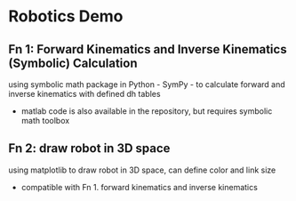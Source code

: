 # Robotics Demo
## Fn 1: Forward Kinematics and Inverse Kinematics (Symbolic) Calculation
using symbolic math package in Python  - SymPy - to calculate forward and inverse kinematics with defined dh tables
- matlab code is also available in the repository, but requires symbolic math toolbox
## Fn 2: draw robot in 3D space
using matplotlib to draw robot in 3D space, can define color and link size
- compatible with Fn 1. forward kinematics and inverse kinematics
